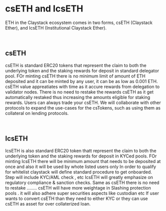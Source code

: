 # csETH and IcsETH
ETH in the Claystack ecosystem comes in two forms, csETH (Claystack Ether), and IcsETH (Institutional Claystack Ether). 

&nbsp;
## csETH
csETH is standard ERC20 tokens that represent the claim to both the underlying token and the staking rewards for deposit in standard delegator pool. 
FOr minting csETH there is no minimum limit of amount of ETH deposited and it can be minted by any user, it can be as low as 0.001 ETH. 
csETH value appreatiates with time as it accure rewards from delegation to validator nodes.
There is no need to restake the rewards csETH as it get automatically restaked thus increasing the amounts eligible for staking rewards.
Users can always trade your csETH. We will collaborate with other protocols to expand the use-cases for the csTokens, such as using them as collateral on lending protocols.

&nbsp;
## IcsETH
IcsETH is also standard ERC20 token thatt represent the claim to both the underlying token and the staking rewards for deposit in KYCed pools.
FOr minting IcsETH there will be minimum amount that needs to be deposited at once and also it will be used by whote listed users only
In order to qualify for whitelist claystack will define standard procedure to get onboarded. Step will include KYC/AML check , etc
IcsETH will greatly emphasize on regulatory compliance & sanction checks.
Same as csETH there is no need to restake ........
csETH will have more weightage in Slashing protection pools . it will also adhere super securities aspects like custodian etc
If user wants to convert csETH than they need to either KYC or they can use csETH as asset for over collaterized loan.